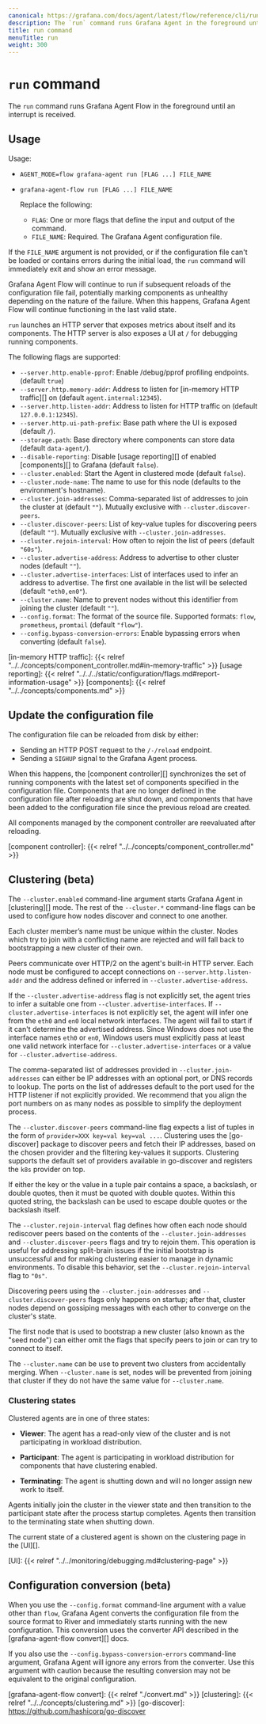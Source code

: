 ```yaml
---
canonical: https://grafana.com/docs/agent/latest/flow/reference/cli/run/
description: The `run` command runs Grafana Agent in the foreground until an interrupt is received.
title: run command
menuTitle: run
weight: 300
---
```


# `run` command

The `run` command runs Grafana Agent Flow in the foreground until an
interrupt is received.

## Usage

Usage:

* `AGENT_MODE=flow grafana-agent run [FLAG ...] FILE_NAME`
* `grafana-agent-flow run [FLAG ...] FILE_NAME`

   Replace the following:

   * `FLAG`: One or more flags that define the input and output of the command.
   * `FILE_NAME`: Required. The Grafana Agent configuration file.

If the `FILE_NAME` argument is not provided, or if the configuration file can't be loaded or 
contains errors during the initial load, the `run` command will immediately exit and show an error message.

Grafana Agent Flow will continue to run if subsequent reloads of the configuration
file fail, potentially marking components as unhealthy depending on the nature
of the failure. When this happens, Grafana Agent Flow will continue functioning
in the last valid state.

`run` launches an HTTP server that exposes metrics about itself and its
components. The HTTP server is also exposes a UI at `/` for debugging
running components.

The following flags are supported:

* `--server.http.enable-pprof`: Enable /debug/pprof profiling endpoints. (default `true`)
* `--server.http.memory-addr`: Address to listen for [in-memory HTTP traffic][] on
  (default `agent.internal:12345`).
* `--server.http.listen-addr`: Address to listen for HTTP traffic on (default `127.0.0.1:12345`).
* `--server.http.ui-path-prefix`: Base path where the UI is exposed (default `/`).
* `--storage.path`: Base directory where components can store data (default `data-agent/`).
* `--disable-reporting`: Disable [usage reporting][] of enabled [components][] to Grafana (default `false`).
* `--cluster.enabled`: Start the Agent in clustered mode (default `false`).
* `--cluster.node-name`: The name to use for this node (defaults to the environment's hostname).
* `--cluster.join-addresses`: Comma-separated list of addresses to join the cluster at (default `""`). Mutually exclusive with `--cluster.discover-peers`.
* `--cluster.discover-peers`: List of key-value tuples for discovering peers (default `""`). Mutually exclusive with `--cluster.join-addresses`.
* `--cluster.rejoin-interval`: How often to rejoin the list of peers (default `"60s"`).
* `--cluster.advertise-address`: Address to advertise to other cluster nodes (default `""`).
* `--cluster.advertise-interfaces`: List of interfaces used to infer an address to advertise. The first one available in the list will be selected (default `"eth0,en0"`).
* `--cluster.name`: Name to prevent nodes without this identifier from joining the cluster (default `""`).
* `--config.format`: The format of the source file. Supported formats: `flow`, `prometheus`, `promtail` (default `"flow"`).
* `--config.bypass-conversion-errors`: Enable bypassing errors when converting (default `false`).

[in-memory HTTP traffic]: {{< relref "../../concepts/component_controller.md#in-memory-traffic" >}}
[usage reporting]: {{< relref "../../../static/configuration/flags.md#report-information-usage" >}}
[components]: {{< relref "../../concepts/components.md" >}}

## Update the configuration file

The configuration file can be reloaded from disk by either:

* Sending an HTTP POST request to the `/-/reload` endpoint.
* Sending a `SIGHUP` signal to the Grafana Agent process.

When this happens, the [component controller][] synchronizes the set of running
components with the latest set of components specified in the configuration file.
Components that are no longer defined in the configuration file after reloading are
shut down, and components that have been added to the configuration file since the
previous reload are created.

All components managed by the component controller are reevaluated after
reloading.

[component controller]: {{< relref "../../concepts/component_controller.md" >}}

## Clustering (beta)

The `--cluster.enabled` command-line argument starts Grafana Agent in
[clustering][] mode. The rest of the `--cluster.*` command-line flags can be
used to configure how nodes discover and connect to one another.

Each cluster member’s name must be unique within the cluster. Nodes which try
to join with a conflicting name are rejected and will fall back to
bootstrapping a new cluster of their own.

Peers communicate over HTTP/2 on the agent's built-in HTTP server. Each node
must be configured to accept connections on `--server.http.listen-addr` and the
address defined or inferred in `--cluster.advertise-address`.

If the `--cluster.advertise-address` flag is not explicitly set, the agent
tries to infer a suitable one from `--cluster.advertise-interfaces`.
If `--cluster.advertise-interfaces` is not explicitly set, the agent will
infer one from the `eth0` and `en0` local network interfaces.
The agent will fail to start if it can't determine the advertised address.
Since Windows does not use the interface names `eth0` or `en0`, Windows users must explicitly pass
at least one valid network interface for `--cluster.advertise-interfaces` or a value for `--cluster.advertise-address`.

The comma-separated list of addresses provided in `--cluster.join-addresses`
can either be IP addresses with an optional port, or DNS records to lookup.
The ports on the list of addresses default to the port used for the HTTP
listener if not explicitly provided. We recommend that you
align the port numbers on as many nodes as possible to simplify the deployment
process.

The `--cluster.discover-peers` command-line flag expects a list of tuples in
the form of `provider=XXX key=val key=val ...`. Clustering uses the
[go-discover] package to discover peers and fetch their IP addresses, based
on the chosen provider and the filtering key-values it supports. Clustering
supports the default set of providers available in go-discover and registers
the `k8s` provider on top.

If either the key or the value in a tuple pair contains a space, a backslash, or
double quotes, then it must be quoted with double quotes. Within this quoted
string, the backslash can be used to escape double quotes or the backslash
itself.

The `--cluster.rejoin-interval` flag defines how often each node should
rediscover peers based on the contents of the `--cluster.join-addresses` and
`--cluster.discover-peers` flags and try to rejoin them.  This operation
is useful for addressing split-brain issues if the initial bootstrap is
unsuccessful and for making clustering easier to manage in dynamic
environments. To disable this behavior, set the `--cluster.rejoin-interval`
flag to `"0s"`.

Discovering peers using the `--cluster.join-addresses` and
`--cluster.discover-peers` flags only happens on startup; after that, cluster
nodes depend on gossiping messages with each other to converge on the cluster's
state.

The first node that is used to bootstrap a new cluster (also known as
the "seed node") can either omit the flags that specify peers to join or can
try to connect to itself.

The `--cluster.name` can be use to prevent two clusters from accidentally merging.
When `--cluster.name` is set, nodes will be prevented from joining that cluster if 
they do not have the same value for `--cluster.name`.

### Clustering states

Clustered agents are in one of three states:

* **Viewer**: The agent has a read-only view of the cluster and is not
  participating in workload distribution.

* **Participant**: The agent is participating in workload distribution for
  components that have clustering enabled.

* **Terminating**: The agent is shutting down and will no longer assign new
  work to itself.

Agents initially join the cluster in the viewer state and then transition to
the participant state after the process startup completes. Agents then
transition to the terminating state when shutting down.

The current state of a clustered agent is shown on the clustering page in the
[UI][].

[UI]: {{< relref "../../monitoring/debugging.md#clustering-page" >}}

## Configuration conversion (beta)

When you use the `--config.format` command-line argument with a value
other than `flow`, Grafana Agent converts the configuration file from
the source format to River and immediately starts running with the new
configuration. This conversion uses the converter API described in the
[grafana-agent-flow convert][] docs.

If you also use the `--config.bypass-conversion-errors` command-line argument,
Grafana Agent will ignore any errors from the converter. Use this argument
with caution because the resulting conversion may not be equivalent to the
original configuration.

[grafana-agent-flow convert]: {{< relref "./convert.md" >}}
[clustering]:  {{< relref "../../concepts/clustering.md" >}}
[go-discover]: https://github.com/hashicorp/go-discover
